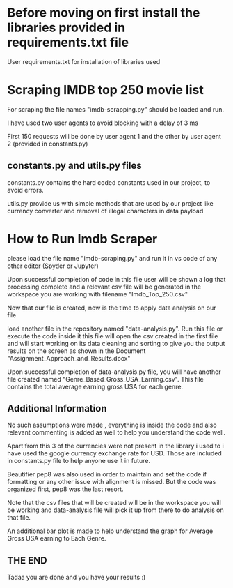 # Before moving on first install the libraries provided in requirements.txt file

User requirements.txt for installation of libraries used



# Scraping IMDB top 250 movie list

For scraping the file names "imdb-scrapping.py" should be loaded and run.


I have used two user agents to avoid blocking with a delay of 3 ms

First 150 requests will be done by user agent 1 and the other by user agent 2 (provided in constants.py)


## constants.py and utils.py files

constants.py contains the hard coded constants used in our project, to avoid errors.

utils.py provide us with simple methods that are used by our project like currency converter and removal of
illegal characters in data payload


# How to Run Imdb Scraper

please load the file name "imdb-scraping.py" and run it in vs code of any other editor (Spyder or Jupyter)

Upon successful completion of code in this file user will be shown a log that processing complete
and a relevant csv file will be generated in the workspace you are working with filename "Imdb_Top_250.csv"

Now that our file is created, now is the time to apply data analysis on our file

load another file in the repository named "data-analysis.py". Run this file or execute the code inside it 
this file will open the csv created in the first file and will start working on its data cleaning and sorting 
to give you the output results on the screen as shown in the Document "Assignment_Approach_and_Results.docx"

Upon successful completion of data-analysis.py file, you will have another file created named "Genre_Based_Gross_USA_Earning.csv". This file contains the total average earning gross USA for each genre.

## Additional Information

No such assumptions were made , everything is inside the code and also relevant commenting is added as well to 
help you understand the code well.

Apart from this 3 of the currencies were not present in the library i used to i have used the google currency 
exchange rate for USD. Those are included in constants.py file to help anyone use it in future.

Beautifier pep8 was also used in order to maintain and set the code if formatting or any other issue with alignment 
is missed. But the code was organized first, pep8 was the last resort.

Note that the csv files that will be created will be in the workspace you will be working and data-analysis file 
will pick it up from there to do analysis on that file.

An additional bar plot is made to help understand the graph for Average Gross USA earning to Each Genre.

## THE END

Tadaa you are done and you have your results :) 
